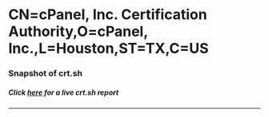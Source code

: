 # CN=cPanel\, Inc. Certification Authority,O=cPanel\, Inc.,L=Houston,ST=TX,C=US
### Snapshot of crt.sh
##### Click [here](https://crt.sh/?q=Serial_00A9911AC9CCB42F26721664ADF10F42FB) for a live crt.sh report

---
